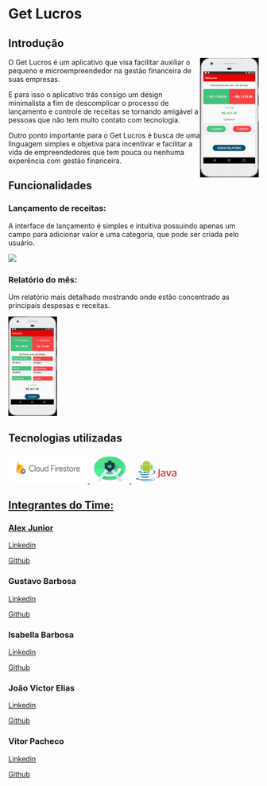 # Get Lucros
## Introdução


<div>
<img src="img/inicial.png" width=”360” height="240"
align="Right">
  
O Get Lucros é um aplicativo que visa facilitar auxiliar o pequeno e microempreendedor na gestão financeira de suas empresas.

E para isso o aplicativo trás consigo um design minimalista a fim de descomplicar o processo de lançamento e controle de receitas se tornando amigável a pessoas que não tem muito contato com tecnologia.

Outro ponto importante para o Get Lucros é busca de uma linguagem simples e objetiva para incentivar e facilitar a vida de empreendedores que tem pouca ou nenhuma experência com gestão financeira. 

</div>



## Funcionalidades
### Lançamento de receitas:
A interface de lançamento é simples e intuitiva possuindo apenas um campo para adicionar valor e uma categoria, que pode ser criada pelo usuário.

<img src="img/Lançar_receita.png" width=”360” height="200">

### Relatório do mês:
Um relatório mais detalhado mostrando onde estão concentrado as principais despesas e receitas.


<img src="img/Relatorio.png" width=”360” height="200">

## Tecnologias utilizadas
<a href="https://firebase.google.com/"><img src="img/Cloud Firestore.png" width="160" height="60">  <a href="https://developer.android.com/"><img src="img/android.png" width="80" height="60" >  <a href="https://www.java.com/pt-BR/"><img src="img/javaAndroid.jpg" width="100" height="50">


## Integrantes do Time:
### Alex Junior
[Linkedin](https://www.linkedin.com/in/alex-sandro-momi-junior-382bb8157/)

[Github](https://github.com/AlexJunior01)


### Gustavo Barbosa
[Linkedin](https://www.linkedin.com/in/gustavo-barbosa-b8157916b/)

[Github](https://github.com/gugabs)

### Isabella Barbosa
[Linkedin](https://www.linkedin.com/in/isabella-barbosa-98908b1ab/)

[Github](https://github.com/bellargb)

### João Victor Elias
[Linkedin](https://www.linkedin.com/in/jvictore)

[Github](https://github.com/jvictore)

### Vitor Pacheco
[Linkedin](https://www.linkedin.com/in/vitor-pacheco-de-carvalho-a3292b1a5/)

[Github](https://github.com/vittoi)
